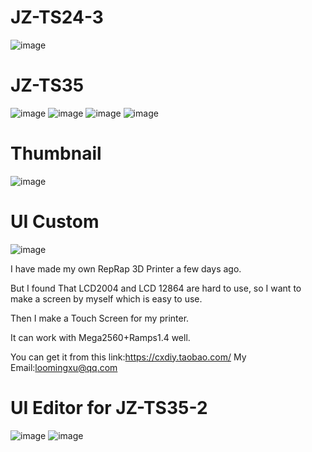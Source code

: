 # JZ-TS24-3
![image](https://github.com/miblooming/JZ-TS24-2/blob/master/JZ-TS24-3.jpg)
# JZ-TS35
![image](https://github.com/miblooming/JZ-TS24-2/blob/master/JZ-TS35.jpg)
![image](https://github.com/miblooming/JZ-TS24-2/blob/master/JZ-TS35-2.jpg)
![image](https://github.com/miblooming/JZ-TS24-2/blob/master/language.png)
![image](https://github.com/miblooming/JZ-TS24-2/blob/master/wifi%E6%8E%A5%E7%BA%BF%E5%9B%BE1.jpg)
# Thumbnail
![image](https://github.com/miblooming/JZ-TS24-2/blob/master/thumbnail.jpg)
# UI Custom
![image](https://github.com/miblooming/JZ-TS24-2/blob/master/ui-custom.jpg)

I have made my own RepRap 3D Printer a few days ago.

But I found That LCD2004 and LCD 12864 are hard to use,
so I want to make a screen by myself which is easy to use.

Then I make a Touch Screen for my printer.

It can work with Mega2560+Ramps1.4 well.

You can get it from this link:https://cxdiy.taobao.com/
My Email:loomingxu@qq.com

# UI Editor for JZ-TS35-2

![image](https://github.com/miblooming/JZ-TS24-2/blob/master/UI%E7%BC%96%E8%BE%91%E5%99%A8.png)
![image](https://github.com/miblooming/JZ-TS24-2/blob/master/WifiHelper%20(3).png)
